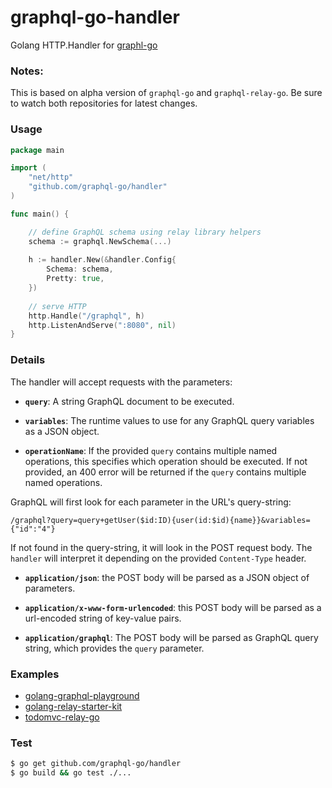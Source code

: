 # graphql-go-handler

Golang HTTP.Handler for [graphl-go](https://github.com/graphql-go/graphql)

### Notes:
This is based on alpha version of `graphql-go` and `graphql-relay-go`. 
Be sure to watch both repositories for latest changes.

### Usage

```go
package main

import (
	"net/http"
	"github.com/graphql-go/handler"
)

func main() {

	// define GraphQL schema using relay library helpers
	schema := graphql.NewSchema(...)
  
	h := handler.New(&handler.Config{
		Schema: schema,
		Pretty: true,
	})
	
	// serve HTTP
	http.Handle("/graphql", h)
	http.ListenAndServe(":8080", nil)
}
```

### Details

The handler will accept requests with
the parameters:

  * **`query`**: A string GraphQL document to be executed.

  * **`variables`**: The runtime values to use for any GraphQL query variables
    as a JSON object.

  * **`operationName`**: If the provided `query` contains multiple named
    operations, this specifies which operation should be executed. If not
    provided, an 400 error will be returned if the `query` contains multiple
    named operations.

GraphQL will first look for each parameter in the URL's query-string:

```
/graphql?query=query+getUser($id:ID){user(id:$id){name}}&variables={"id":"4"}
```

If not found in the query-string, it will look in the POST request body.
The `handler` will interpret it
depending on the provided `Content-Type` header.

  * **`application/json`**: the POST body will be parsed as a JSON
    object of parameters.

  * **`application/x-www-form-urlencoded`**: this POST body will be
    parsed as a url-encoded string of key-value pairs.

  * **`application/graphql`**: The POST body will be parsed as GraphQL
    query string, which provides the `query` parameter.


### Examples
- [golang-graphql-playground](https://github.com/graphql-go/golang-graphql-playground)
- [golang-relay-starter-kit](https://github.com/sogko/golang-relay-starter-kit)
- [todomvc-relay-go](https://github.com/sogko/todomvc-relay-go)

### Test
```bash
$ go get github.com/graphql-go/handler
$ go build && go test ./...
